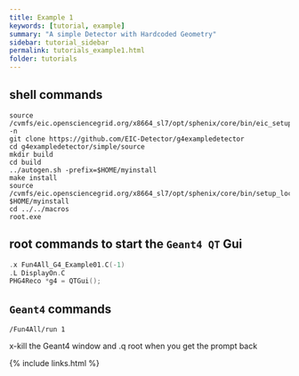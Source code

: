 ```yaml
---
title: Example 1
keywords: [tutorial, example]
summary: "A simple Detector with Hardcoded Geometry"
sidebar: tutorial_sidebar
permalink: tutorials_example1.html
folder: tutorials
---
```


## shell commands

```console
source /cvmfs/eic.opensciencegrid.org/x8664_sl7/opt/sphenix/core/bin/eic_setup.sh -n
git clone https://github.com/EIC-Detector/g4exampledetector
cd g4exampledetector/simple/source
mkdir build
cd build
../autogen.sh -prefix=$HOME/myinstall
make install
source /cvmfs/eic.opensciencegrid.org/x8664_sl7/opt/sphenix/core/bin/setup_local.sh $HOME/myinstall
cd ../../macros
root.exe
```

## root commands to start the `Geant4 QT` Gui

```cpp
.x Fun4All_G4_Example01.C(-1)
.L DisplayOn.C
PHG4Reco *g4 = QTGui();
```
## `Geant4` commands

```
/Fun4All/run 1
```

x-kill the Geant4 window and .q root when you get the prompt back



{% include links.html %}

